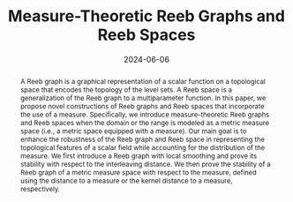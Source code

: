 ---
title: "Measure-Theoretic Reeb Graphs and Reeb Spaces"
collection: publications
date: 2024-06-06
venue: 'IEEE Transactions in Visualization and Computer Graphics'
bibid: 'WangetalSOCG2024'
permalink: /publication/WangetalSOCG2024
paperurl: '/files/WangetalSOCG2024.pdf'
image: '/files/WangetalSOCG2024.png'
doi: '10.4230/LIPIcs.SoCG.2024.80'
doiurl: 'https://doi.org/10.4230/LIPIcs.SoCG.2024.80'
abstract: 'A Reeb graph is a graphical representation of a scalar function on a topological space that encodes the topology of the level sets. A Reeb space is a generalization of the Reeb graph to a multiparameter function. In this paper, we propose novel constructions of Reeb graphs and Reeb spaces that incorporate the use of a measure. Specifically, we introduce measure-theoretic Reeb graphs and Reeb spaces when the domain or the range is modeled as a metric measure space (i.e., a metric space equipped with a measure). Our main goal is to enhance the robustness of the Reeb graph and Reeb space in representing the topological features of a scalar field while accounting for the distribution of the measure. We first introduce a Reeb graph with local smoothing and prove its stability with respect to the interleaving distance. We then prove the stability of a Reeb graph of a metric measure space with respect to the measure, defined using the distance to a measure or the kernel distance to a measure, respectively.'
video: 'https://www.youtube.com/watch?v=OpXoq0zSczo'
youtubeid: 'OpXoq0zSczo'
year: '2024'
citation: ' Qingsong Wang and Guanqun Ma and <u>Raghavendra Sridharamurthy</u> and Bei Wang <i>&quot;Measure-Theoretic Reeb Graphs and Reeb Spaces&quot;</i> SoCG 2024'
authors: ' Qingsong Wang and Guanqun Ma and <u>Raghavendra Sridharamurthy</u> and Bei Wang'
bibtexCode: ' @InProceedings{WangetalSOCG2024,
  author =  {Wang, Qingsong and Ma, Guanqun and Sridharamurthy, Raghavendra and Wang, Bei},
  title = {{Measure-Theoretic Reeb Graphs and Reeb Spaces}},
  booktitle = {40th International Symposium on Computational Geometry (SoCG 2024)},
  pages = {80:1--80:18},
  series =  {Leibniz International Proceedings in Informatics (LIPIcs)},
  ISBN =  {978-3-95977-316-4},
  ISSN =  {1868-8969},
  year =  {2024},
  volume =  {293},
  editor =  {Mulzer, Wolfgang and Phillips, Jeff M.},
  publisher = {Schloss Dagstuhl -- Leibniz-Zentrum f{\"u}r Informatik},
  address = {Dagstuhl, Germany},
  URL =   {https://drops.dagstuhl.de/entities/document/10.4230/LIPIcs.SoCG.2024.80},
  URN =   {urn:nbn:de:0030-drops-200257},
  doi =   {10.4230/LIPIcs.SoCG.2024.80},
  annote =  {Keywords: Reeb graph, Reeb space, metric measure space, topological data analysis}
}
'
---